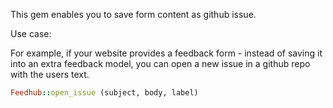 This gem enables you to save form content as github issue.

Use case:

For example, if your website provides a feedback form - instead of saving it
into an extra feedback model, you can open a new issue in a github repo with
the users text.

```ruby
Feedhub::open_issue (subject, body, label)
```